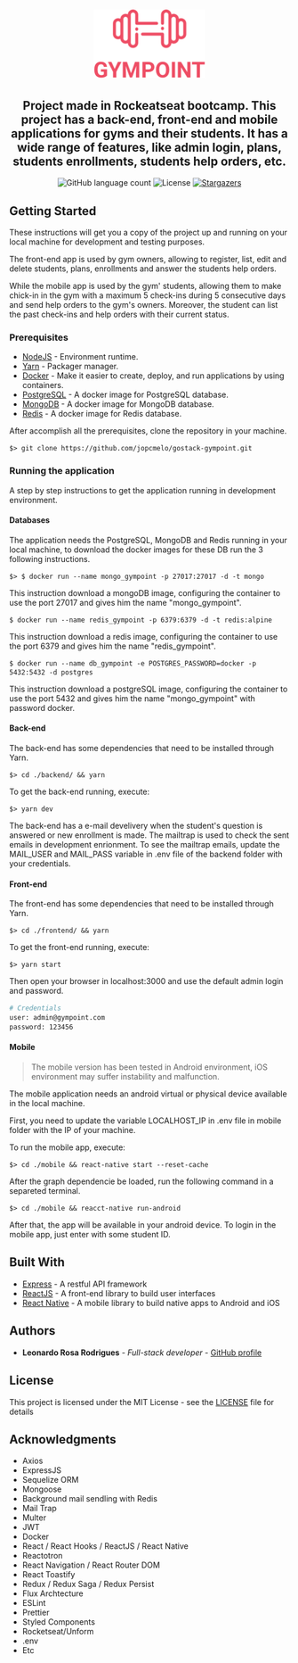 <h1 align="center">
  <img alt="Gympoint" title="Gympoint" src="logo.png" width="200px" />
</h1>

<h2 align="center">
Project made in Rockeatseat bootcamp. This project has a back-end, front-end and mobile applications for gyms and their students. It has a wide range of features, like admin login, plans, students enrollments, students help orders, etc.
</h3>

<p align="center">
  <img alt="GitHub language count" src="https://img.shields.io/github/languages/count/leorrodrigues/gymPoint?color=%2304D361">

  <img alt="License" src="https://img.shields.io/badge/license-MIT-%2304D361">

  <a href="https://github.com/leorrodrigues/gymPoint/stargazers">
    <img alt="Stargazers" src="https://img.shields.io/github/stars/leorrodrigues/gymPoint?style=social">
  </a>
</p>

## Getting Started

These instructions will get you a copy of the project up and running on your local machine for development and testing purposes.

The front-end app is used by gym owners, allowing to register, list, edit and delete students, plans, enrollments and answer the students help orders.

While the mobile app is used by the gym' students, allowing them to make chick-in in the gym with a maximum 5 check-ins during 5 consecutive days and send help orders to the gym's owners. Moreover, the student can list the past check-ins and help orders with their current status.

### Prerequisites

-   [NodeJS](https://nodejs.org/en/) - Environment runtime.
-   [Yarn](https://yarnpkg.com/en/docs/install) - Packager manager.
-   [Docker](https://docs.docker.com/install/) - Make it easier to create, deploy, and run applications by using containers.
- [PostgreSQL](https://hub.docker.com/_/postgres) - A docker image for PostgreSQL database.
- [MongoDB](https://hub.docker.com/_/mongo) - A docker image for MongoDB database.
- [Redis](https://hub.docker.com/_/redis/) - A docker image for Redis database.
  
After accomplish all the prerequisites, clone the repository in your machine.

```
$> git clone https://github.com/jopcmelo/gostack-gympoint.git
```

### Running the application

A step by step instructions to get the application running in development environment.

#### Databases

The application needs the PostgreSQL, MongoDB and Redis running in your local machine, to download the docker images for these DB run the 3 following instructions.

```
$> $ docker run --name mongo_gympoint -p 27017:27017 -d -t mongo   
```
This instruction download a mongoDB image, configuring the container to use the port 27017 and gives him the name "mongo_gympoint".

```
$ docker run --name redis_gympoint -p 6379:6379 -d -t redis:alpine
```
This instruction download a redis image, configuring the container to use the port 6379 and gives him the name "redis_gympoint".

```
$ docker run --name db_gympoint -e POSTGRES_PASSWORD=docker -p 5432:5432 -d postgres
```
This instruction download a postgreSQL image, configuring the container to use the port 5432 and gives him the name "mongo_gympoint" with password docker.

#### Back-end

The back-end has some dependencies that need to be installed through Yarn.

```
$> cd ./backend/ && yarn
```

To get the back-end running, execute:

```
$> yarn dev
```

The back-end has a e-mail develivery when the student's question is answered or new enrollment is made. The mailtrap is used to check the sent emails in development enrionment. To see the mailtrap emails, update the MAIL_USER and MAIL_PASS variable in .env file of the backend folder with your credentials. 

#### Front-end

The front-end has some dependencies that need to be installed through Yarn.

```
$> cd ./frontend/ && yarn
```

To get the front-end running, execute:

```
$> yarn start
```

Then open your browser in localhost:3000 and use the default admin login and password.

```bash
# Credentials
user: admin@gympoint.com
password: 123456
```

#### Mobile

> The mobile version has been tested in Android environment,  iOS environment may suffer instability and malfunction.

The mobile application needs an android virtual or physical device available in the local machine. 

First, you need to update the variable LOCALHOST_IP in .env file in mobile folder with the IP of your machine.

To run the mobile app, execute:

```
$> cd ./mobile && react-native start --reset-cache
```

After the graph dependencie be loaded, run the following command in a separeted terminal.

```
$> cd ./mobile && reacct-native run-android
```

After that, the app will be available in your android device. To login in the mobile app, just enter with some student ID.

## Built With

-   [Express](http://www.dropwizard.io/1.0.2/docs/) - A restful API framework
-   [ReactJS](https://pt-br.reactjs.org/) - A front-end library to build user interfaces
-   [React Native](https://facebook.github.io/react-native/) - A mobile library to build native apps to Android and iOS

## Authors

-   **Leonardo Rosa Rodrigues** - _Full-stack developer_ - [GitHub profile](https://github.com/leorrodrigues)

## License

This project is licensed under the MIT License - see the [LICENSE](LICENSE) file for details

## Acknowledgments

-   Axios
-   ExpressJS
-   Sequelize ORM
-   Mongoose
-   Background mail sendling with Redis
-   Mail Trap
-   Multer
-   JWT
-   Docker
-   React / React Hooks / ReactJS / React Native
-   Reactotron
-   React Navigation / React Router DOM
-   React Toastify
-   Redux / Redux Saga / Redux Persist
-   Flux Archtecture
-   ESLint
-   Prettier
-   Styled Components
-   Rocketseat/Unform
-   .env
-   Etc

